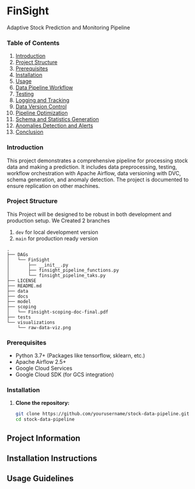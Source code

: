 # FinSight
Adaptive Stock Prediction and Monitoring Pipeline

### Table of Contents
1. [Introduction](#introduction)
2. [Project Structure](#project-structure)
3. [Prerequisites](#prerequisites)
4. [Installation](#installation)
5. [Usage](#usage)
6. [Data Pipeline Workflow](#data-pipeline-workflow)
7. [Testing](#testing)
8. [Logging and Tracking](#logging-and-tracking)
9. [Data Version Control](#data-version-control)
10. [Pipeline Optimization](#pipeline-optimization)
11. [Schema and Statistics Generation](#schema-and-statistics-generation)
12. [Anomalies Detection and Alerts](#anomalies-detection-and-alerts)
13. [Conclusion](#conclusion)

### Introduction
This project demonstrates a comprehensive pipeline for processing stock data and making a prediction. It includes data preprocessing, testing, workflow orchestration with Apache Airflow, data versioning with DVC, schema generation, and anomaly detection. The project is documented to ensure replication on other machines.

### Project Structure
This Project will be designed to be robust in both development and production setup. We Created 2 branches

1. ```dev``` for local development version
2. ```main``` for production ready version

```
.
├── DAGs
│   └── FinSight
│       ├── __init__.py
│       ├── finsight_pipeline_functions.py
│       └── finsight_pipeline_taks.py
├── LICENSE
├── README.md
├── data
├── docs
├── model
├── scoping
│   └── Finsight-scoping-doc-final.pdf
├── tests
└── visualizations
    └── raw-data-viz.png
```

### Prerequisites
- Python 3.7+ (Packages like tensorflow, sklearn, etc.)
- Apache Airflow 2.5+
- Google Cloud Services
- Google Cloud SDK (for GCS integration)

### Installation
1. **Clone the repository:**
   ```bash
   git clone https://github.com/yourusername/stock-data-pipeline.git
   cd stock-data-pipeline


## Project Information
## Installation Instructions
## Usage Guidelines
